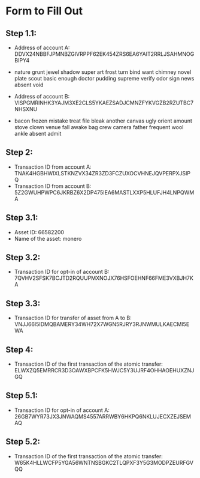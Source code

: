 # Form to Fill Out

## Step 1.1:

* Address of account A: DDVX24NBBFJPMNBZGIVRPPF62EK454ZRS6EA6YAIT2RRLJSAHMNOGBIPY4
* nature grunt jewel shadow super art frost turn bind want chimney novel plate scout basic enough doctor pudding supreme verify odor sign news absent void

* Address of account B: VISPGMRINHK3YAJM3XE2CLS5YKAEZSADJCMNZFYKVGZB2RZUTBC7NHSXNU
* bacon frozen mistake treat file bleak another canvas ugly orient amount stove clown venue fall awake bag crew camera father frequent wool ankle absent admit

## Step 2:

* Transaction ID from account A: TNAK4HGBHWIXLSTKNZVX34ZR3ZD3FCZUXOCVHNEJQVPERPXJSIPQ
* Transaction ID from account B: 5Z2GWUHPWPC6JKRBZ6X2DP475IEA6MASTLXXP5HLUFJH4LNPQWMA

## Step 3.1:

* Asset ID: 66582200
* Name of the asset: monero

## Step 3.2:

* Transaction ID for opt-in of account B: 7QVHV2SFSK7BCJTD2RQUUPMXNOJX76HSFOEHNF66FME3VXBJH7KA

## Step 3.3:

* Transaction ID for transfer of asset from A to B: VNJJ66I5IDMQBAMERY34WH72X7WGN5RJRY3RJNWMULKAECMI5EWA

## Step 4:

* Transaction ID of the first transaction of the atomic transfer: ELWXZQ5EMRRCR3D3OAWXBPCFK5HWJC5Y3UJRF4OHHAOEHUXZNJGQ

## Step 5.1:

* Transaction ID for opt-in of account A: 26GB7WYR73JX3JNWAQMS4557ARRWBY6HKPQ6NKLUJECXZEJSEMAQ

## Step 5.2:

* Transaction ID of the first transaction of the atomic transfer: W65K4HLLWCFP5YGA56WNTNSBGKC2TLQPXF3Y5G3MODPZEURFGVQQ
